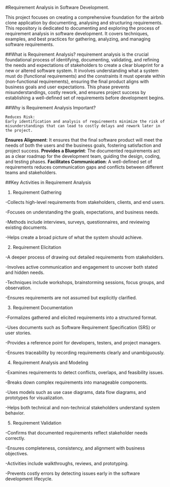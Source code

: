 #Requirement Analysis in Software Development.

This project focuses on creating a comprehensive foundation for the airbnb clone application by documenting, analysing and structuring requirements. This repository is dedicated to documenting and exploring the process of requirement analysis in software development. It covers techniques, examples, and best practices for gathering, analyzing, and managing software requirements.

##What is Requirement Analysis?
requirement analysis is the crucial foundational process of identifying, documenting, validating, and refining the needs and expectations of stakeholders to create a clear blueprint for a new or altered software system. It involves understanding what a system must do (functional requirements) and the constraints it must operate within (non-functional requirements), ensuring the final product aligns with business goals and user expectations. This phase prevents misunderstandings, costly rework, and ensures project success by establishing a well-defined set of requirements before development begins.
 

##Why is Requirement Analysis Important?

    Reduces Risk:
    Early identification and analysis of requirements minimize the risk of misunderstandings that can lead to costly delays and rework later in the project. 

**Ensures Alignment**:
It ensures that the final software product will meet the needs of both the users and the business goals, fostering satisfaction and project success. 
**Provides a Blueprint**:
The documented requirements act as a clear roadmap for the development team, guiding the design, coding, and testing phases. 
**Facilitates Communication**:
A well-defined set of requirements reduces communication gaps and conflicts between different teams and stakeholders. 

##Key Activities in Requirement Analysis
1. Requirement Gathering

-Collects high-level requirements from stakeholders, clients, and end users.

-Focuses on understanding the goals, expectations, and business needs.

-Methods include interviews, surveys, questionnaires, and reviewing existing documents.

-Helps create a broad picture of what the system should achieve.

2. Requirement Elicitation

-A deeper process of drawing out detailed requirements from stakeholders.

-Involves active communication and engagement to uncover both stated and hidden needs.

-Techniques include workshops, brainstorming sessions, focus groups, and observation.

-Ensures requirements are not assumed but explicitly clarified.

3. Requirement Documentation

-Formalizes gathered and elicited requirements into a structured format.

-Uses documents such as Software Requirement Specification (SRS) or user stories.

-Provides a reference point for developers, testers, and project managers.

-Ensures traceability by recording requirements clearly and unambiguously.

4. Requirement Analysis and Modeling

-Examines requirements to detect conflicts, overlaps, and feasibility issues.

-Breaks down complex requirements into manageable components.

-Uses models such as use case diagrams, data flow diagrams, and prototypes for visualization.

-Helps both technical and non-technical stakeholders understand system behavior.

5. Requirement Validation

-Confirms that documented requirements reflect stakeholder needs correctly.

-Ensures completeness, consistency, and alignment with business objectives.

-Activities include walkthroughs, reviews, and prototyping.

-Prevents costly errors by detecting issues early in the software development lifecycle.
